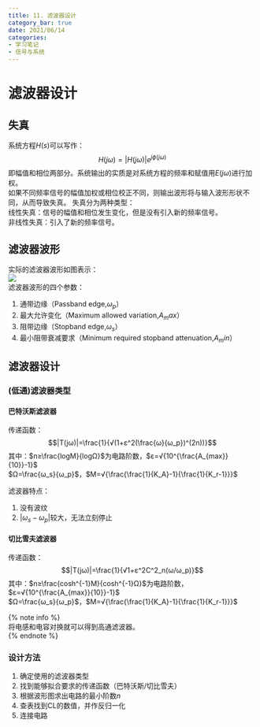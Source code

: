 ```yaml
---
title: 11. 滤波器设计
category_bar: true
date: 2021/06/14
categories: 
- 学习笔记
- 信号与系统
---  
```

# 滤波器设计
## 失真
系统方程$H(s)$可以写作：
$$H(jω)=|H(jω)|e^{jϕ(jω)}$$
即幅值和相位两部分。系统输出的实质是对系统方程的频率和赋值用$E(jω)$进行加权。  
如果不同频率信号的幅值加权或相位校正不同，则输出波形将与输入波形形状不同，从而导致失真。
失真分为两种类型：  
线性失真：信号的幅值和相位发生变化，但是没有引入新的频率信号。  
非线性失真：引入了新的频率信号。  

## 滤波器波形
实际的滤波器波形如图表示：  
![](https://cdn.jsdelivr.net/gh/l61012345/Pic/img/20210531161932.png)  
滤波器波形的四个参数：
1. 通带边缘（Passband edge,$ω_p$）
2. 最大允许变化（Maximum allowed variation,$A_max$）
3. 阻带边缘（Stopband edge,$ω_s$）
4. 最小阻带衰减要求（Minimum required stopband attenuation,$A_min$）

## 滤波器设计
### (低通)滤波器类型
#### **巴特沃斯滤波器**
传递函数：
$$|T(jω)|=\frac{1}{√(1+ɛ^2(\frac{ω}{ω_p})^(2n))}$$
其中：$n≥\frac{logM}{logΩ}$为电路阶数，$ɛ=√{10^{\frac{A_{max}}{10}}-1}$   
$Ω=\frac{ω_s}{ω_p}$，$M=√{\frac{\frac{1}{K_A}-1}{\frac{1}{K_r-1}}}$

滤波器特点：  
1. 没有波纹
2. $|ω_s-ω_p|$较大，无法立刻停止

#### **切比雪夫滤波器**
传递函数：
$$|T(jω)|=\frac{1}{√1+ɛ^2C^2_n(ω/ω_p)}$$
其中：$n≥\frac{cosh^{-1}M}{cosh^{-1}Ω}$为电路阶数，$ɛ=√{10^{\frac{A_{max}}{10}}-1}$   
$Ω=\frac{ω_s}{ω_p}$，$M=√{\frac{\frac{1}{K_A}-1}{\frac{1}{K_r-1}}}$  

{% note info %}  
将电感和电容对换就可以得到高通滤波器。   
{% endnote %}  

### 设计方法
1. 确定使用的滤波器类型  
2. 找到能够拟合要求的传递函数（巴特沃斯/切比雪夫）  
3. 根据波形图求出电路的最小阶数$n$  
4. 查表找到CL的数值，并作反归一化  
5. 连接电路  

